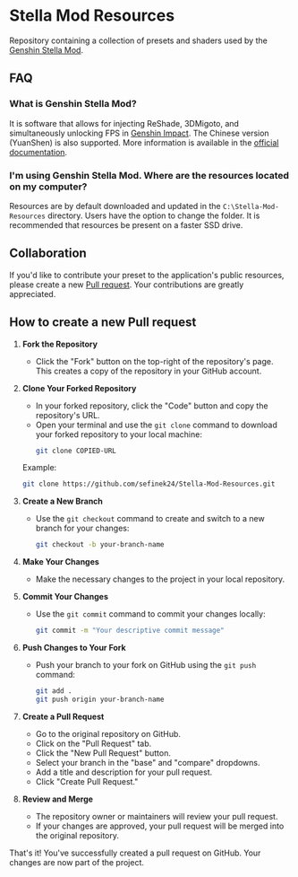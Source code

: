 # Stella Mod Resources
Repository containing a collection of presets and shaders used by the [Genshin Stella Mod](https://sefinek.net/genshin-impact-reshade/repositories).


## FAQ

### What is Genshin Stella Mod?
It is software that allows for injecting ReShade, 3DMigoto, and simultaneously unlocking FPS in [Genshin Impact](https://genshin.hoyoverse.com).
The Chinese version (YuanShen) is also supported.
More information is available in the [official documentation](https://sefinek.net/genshin-impact-reshade/docs?page=introduction).

### I'm using Genshin Stella Mod. Where are the resources located on my computer?
Resources are by default downloaded and updated in the `C:\Stella-Mod-Resources` directory. Users have the option to change the folder. It is recommended that resources be present on a faster SSD drive.


## Collaboration
If you'd like to contribute your preset to the application's public resources, please create a new [Pull request](https://github.com/sefinek24/Stella-Mod-Resources/pulls).
Your contributions are greatly appreciated.

## How to create a new Pull request

1. **Fork the Repository**
    - Click the "Fork" button on the top-right of the repository's page. This creates a copy of the repository in your GitHub account.

2. **Clone Your Forked Repository**
    - In your forked repository, click the "Code" button and copy the repository's URL.
    - Open your terminal and use the `git clone` command to download your forked repository to your local machine:
      ```bash
      git clone COPIED-URL
      ```
    
    Example:
    ```bash
    git clone https://github.com/sefinek24/Stella-Mod-Resources.git
    ```

3. **Create a New Branch**
    - Use the `git checkout` command to create and switch to a new branch for your changes:
      ```bash
      git checkout -b your-branch-name
      ```

4. **Make Your Changes**
    - Make the necessary changes to the project in your local repository.

5. **Commit Your Changes**
    - Use the `git commit` command to commit your changes locally:
      ```bash
      git commit -m "Your descriptive commit message"
      ```

6. **Push Changes to Your Fork**
    - Push your branch to your fork on GitHub using the `git push` command:
      ```bash
      git add .
      git push origin your-branch-name
      ```

7. **Create a Pull Request**
    - Go to the original repository on GitHub.
    - Click on the "Pull Request" tab.
    - Click the "New Pull Request" button.
    - Select your branch in the "base" and "compare" dropdowns.
    - Add a title and description for your pull request.
    - Click "Create Pull Request."

8. **Review and Merge**
    - The repository owner or maintainers will review your pull request.
    - If your changes are approved, your pull request will be merged into the original repository.

That's it! You've successfully created a pull request on GitHub. Your changes are now part of the project.

